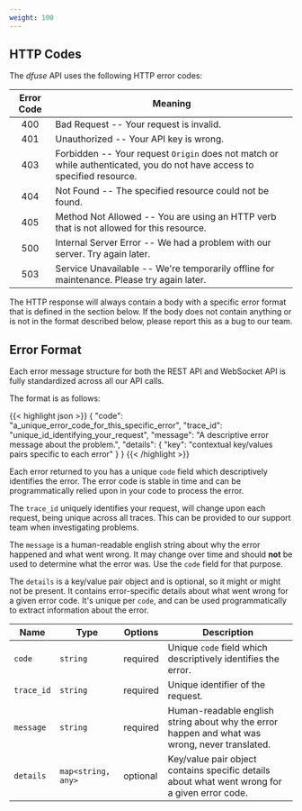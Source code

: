 ```yaml
---
weight: 100
---
```


## HTTP Codes

The _dfuse_ API uses the following HTTP error codes:

Error Code | Meaning
:----------: | -------
400 | Bad Request -- Your request is invalid.
401 | Unauthorized -- Your API key is wrong.
403 | Forbidden -- Your request `Origin` does not match or while authenticated, you do not have access to specified resource.
404 | Not Found -- The specified resource could not be found.
405 | Method Not Allowed -- You are using an HTTP verb that is not allowed for this resource.
500 | Internal Server Error -- We had a problem with our server. Try again later.
503 | Service Unavailable -- We're temporarily offline for maintenance. Please try again later.

The HTTP response will always contain a body with a specific error format that is defined
in the section below. If the body does not contain anything or is not in the format
described below, please report this as a bug to our team.

## Error Format

Each error message structure for both the REST API and WebSocket API is
fully standardized across all our API calls.

The format is as follows:

{{< highlight json >}}
{
    "code": "a_unique_error_code_for_this_specific_error",
    "trace_id": "unique_id_identifying_your_request",
    "message": "A descriptive error message about the problem.",
    "details": {
        "key": "contextual key/values pairs specific to each error"
    }
}
{{< /highlight >}}

Each error returned to you has a unique `code` field which descriptively identifies
the error. The error code is stable in time and can be programmatically relied upon
in your code to process the error.

The `trace_id` uniquely identifies your request, will change upon each request, being
unique across all traces. This can be provided to our support team when investigating
problems.

The `message` is a human-readable english string about why the error happened and what went wrong.
It may change over time and should **not** be used to determine what the error was.
Use the `code` field for that purpose.

The `details` is a key/value pair object and is optional, so it might or might not be present.
It contains error-specific details about what went wrong for a given error code. It's unique
per `code`, and can be used programmatically to extract information about the error.

Name | Type | Options | Description
-----|------|---------|------------
`code` | `string` | required | Unique `code` field which descriptively identifies the error.
`trace_id` | `string` | required | Unique identifier of the request.
`message` | `string` | required | Human-readable english string about why the error happen and what was wrong, never translated.
`details` | `map<string, any>` | optional | Key/value pair object contains specific details about what went wrong for a given error code.

